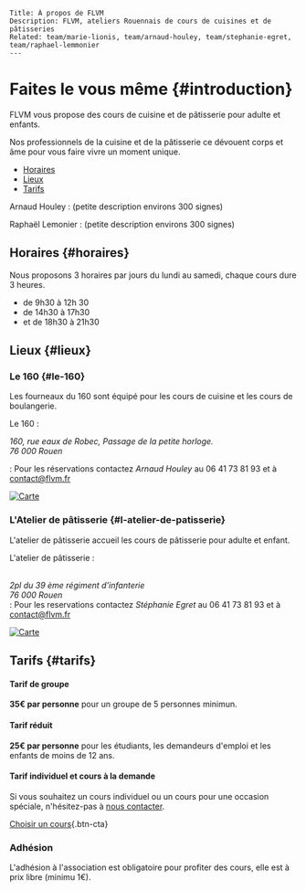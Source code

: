 	Title: À propos de FLVM
	Description: FLVM, ateliers Rouennais de cours de cuisines et de pâtisseries
	Related: team/marie-lionis, team/arnaud-houley, team/stephanie-egret, team/raphael-lemmonier
	---

# Faites le vous même {#introduction}

FLVM vous propose des cours de cuisine et de pâtisserie pour adulte et enfants.

Nos professionnels de la cuisine et de la pâtisserie ce dévouent corps et âme pour vous faire vivre un moment unique. 

 - [Horaires](informations#horaires)
 - [Lieux](informations#lieux)
 - [Tarifs](informations#tarifs)

Arnaud Houley
: (petite description environs 300 signes) 

Raphaël Lemonier
: (petite description environs 300 signes)

## Horaires {#horaires}

Nous proposons 3 horaires par jours du lundi au samedi, chaque cours dure 3 heures.

 - de 9h30 à 12h 30
 - de 14h30 à 17h30
 - et de 18h30 à 21h30

## Lieux {#lieux}

### Le 160 {#le-160}
Les fourneaux du 160 sont équipé pour les cours de cuisine et les cours de boulangerie.

Le 160
 : <address>
	160, rue eaux de Robec, Passage de la petite horloge.
	<br />
	76 000 Rouen
</address>

: Pour les réservations contactez *Arnaud Houley* au 06 41 73 81 93 et à <contact@flvm.fr>


[![Carte](https://maps.googleapis.com/maps/api/staticmap?size=600x300&zoom=16&center=49.441712,1.098884&markers=color:blue|49.441712,1.098884)](https://www.google.fr/maps/place/160+Rue+Eau+de+Robec,+76000+Rouen/@49.4415101,1.0988835,17z/data=!3m1!4b1!4m2!3m1!1s0x47e0ddd562561ac5:0x10270a15c9d5e977)

### L'Atelier de pâtisserie {#l-atelier-de-patisserie}
L'atelier de pâtisserie accueil les cours de pâtisserie pour adulte et enfant.

L'atelier de pâtisserie
 : <address>
	<br />
	2pl du 39 ème régiment d'infanterie 
	<br />
	76 000 Rouen
	</address>
 : Pour les reservations contactez *Stéphanie Egret* au 06 41 73 81 93 et à <contact@flvm.fr>

[![Carte](https://maps.googleapis.com/maps/api/staticmap?size=600x300&zoom=16&center=49.440854,1.103050&markers=color:blue|49.440854,1.103050)](https://www.google.fr/maps/place/Faites-Le+Vous-M%C3%AAme+-+Atelier+de+p%C3%A2tisserie/@49.4406801,1.1008133,17z/data=!4m7!1m4!3m3!1s0x47e0dc2bb55e0a75:0x86a03c89a2500d8b!2sFaites-Le+Vous-M%C3%AAme+-+Atelier+de+p%C3%A2tisserie!3b1!3m1!1s0x47e0dc2bb55e0a75:0x86a03c89a2500d8b)

## Tarifs {#tarifs}

#### Tarif de groupe
**35€ par personne** pour un groupe de 5 personnes minimun.

#### Tarif réduit
**25€ par personne** pour les étudiants, les demandeurs d'emploi et les enfants de moins de 12 ans.

#### Tarif individuel et cours à la demande
Si vous souhaitez un cours individuel ou un cours pour une occasion spéciale, n'hésitez-pas à [ nous contacter](lien-vers-contact).

[Choisir un cours](lien-vers-lagenda){.btn-cta}

### Adhésion

L'adhésion à l'association est obligatoire pour profiter des cours, elle est à prix libre (minimu 1€).
